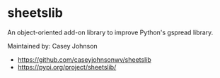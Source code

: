 # sheetslib

An object-oriented add-on library to improve Python's gspread library.

Maintained by: Casey Johnson
- https://github.com/caseyjohnsonwv/sheetslib
- https://pypi.org/project/sheetslib/
